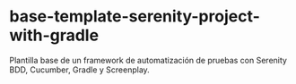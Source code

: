 # base-template-serenity-project-with-gradle
Plantilla base de un framework de automatización de pruebas con Serenity BDD, Cucumber, Gradle y Screenplay.
